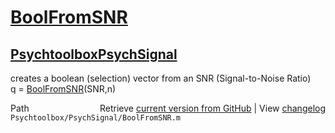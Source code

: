 # [BoolFromSNR](BoolFromSNR)
## [Psychtoolbox](Psychtoolbox)[PsychSignal](PsychSignal)

creates a boolean (selection) vector from an SNR (Signal-to-Noise Ratio)  
q = [BoolFromSNR](BoolFromSNR)(SNR,n)  




<div class="code_header" style="text-align:right;">
  <span style="float:left;">Path&nbsp;&nbsp;</span> <span class="counter">Retrieve <a href=
  "https://raw.github.com/Psychtoolbox-3/Psychtoolbox-3/beta/Psychtoolbox/PsychSignal/BoolFromSNR.m">current version from GitHub</a> | View <a href=
  "https://github.com/Psychtoolbox-3/Psychtoolbox-3/commits/beta/Psychtoolbox/PsychSignal/BoolFromSNR.m">changelog</a></span>
</div>
<div class="code">
  <code>Psychtoolbox/PsychSignal/BoolFromSNR.m</code>
</div>

